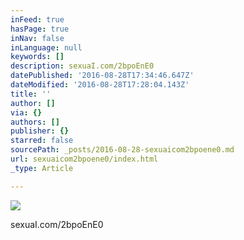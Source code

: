 ```yaml
---
inFeed: true
hasPage: true
inNav: false
inLanguage: null
keywords: []
description: sexuaI.com/2bpoEnE0
datePublished: '2016-08-28T17:34:46.647Z'
dateModified: '2016-08-28T17:28:04.143Z'
title: ''
author: []
via: {}
authors: []
publisher: {}
starred: false
sourcePath: _posts/2016-08-28-sexuaicom2bpoene0.md
url: sexuaicom2bpoene0/index.html
_type: Article

---
```

![](https://the-grid-user-content.s3-us-west-2.amazonaws.com/8802e238-7088-4311-8ad2-b063d0801f6b.jpg)

sexuaI.com/2bpoEnE0